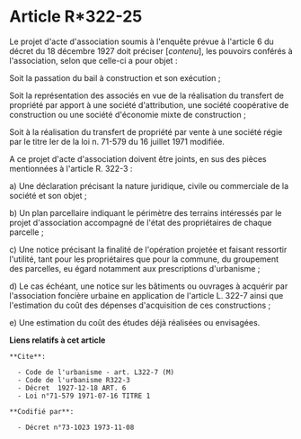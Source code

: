 # Article R*322-25

Le projet d'acte d'association soumis à l'enquête prévue à l'article 6 du décret du 18 décembre 1927 doit préciser
[*contenu*], les pouvoirs conférés à l'association, selon que celle-ci a pour objet :

Soit la passation du bail à construction et son exécution ;

Soit la représentation des associés en vue de la réalisation du transfert de propriété par apport à une société
d'attribution, une société coopérative de construction ou une société d'économie mixte de construction ;

Soit à la réalisation du transfert de propriété par vente à une société régie par le titre Ier de la loi n. 71-579 du 16
juillet 1971 modifiée.

A ce projet d'acte d'association doivent être joints, en sus des pièces mentionnées à l'article R. 322-3 :

a) Une déclaration précisant la nature juridique, civile ou commerciale de la société et son objet ;

b) Un plan parcellaire indiquant le périmètre des terrains intéressés par le projet d'association accompagné de l'état des
propriétaires de chaque parcelle ;

c) Une notice précisant la finalité de l'opération projetée et faisant ressortir l'utilité, tant pour les propriétaires que
pour la commune, du groupement des parcelles, eu égard notamment aux prescriptions d'urbanisme ;

d) Le cas échéant, une notice sur les bâtiments ou ouvrages à acquérir par l'association foncière urbaine en application de
l'article L. 322-7 ainsi que l'estimation du coût des dépenses d'acquisition de ces constructions ;

e) Une estimation du coût des études déjà réalisées ou envisagées.

**Liens relatifs à cet article**

	**Cite**:

	  - Code de l'urbanisme - art. L322-7 (M)
	  - Code de l'urbanisme R322-3
	  - Décret  1927-12-18 ART. 6
	  - Loi n°71-579 1971-07-16 TITRE 1

	**Codifié par**:

	  - Décret n°73-1023 1973-11-08
